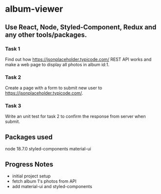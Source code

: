 # album-viewer

## Use React, Node, Styled-Component, Redux and any other tools/packages.

### Task 1
Find out how https://jsonplaceholder.typicode.com/ REST API works and make a web page to display all photos in album id:1.

### Task 2
Create a page with a form to submit new user to https://jsonplaceholder.typicode.com/.

### Task 3
Write an unit test for task 2 to confirm the response from server when submit.

## Packages used
node 18.7.0
styled-components
material-ui

## Progress Notes

- initial project setup
- fetch album 1's photos from API
- add material-ui and styled-components